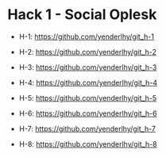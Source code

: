 # Hack 1 - Social Oplesk


-  H-1: https://github.com/yenderlhy/git_h-1

- H-2: https://github.com/yenderlhy/git_h-2

- H-3: https://github.com/yenderlhy/git_h-3

- H-4: https://github.com/yenderlhy/git_h-4

- H-5: https://github.com/yenderlhy/git_h-5

- H-6: https://github.com/yenderlhy/git_h-6

- H-7: https://github.com/yenderlhy/git_h-7

- H-8: https://github.com/yenderlhy/git_h-8
